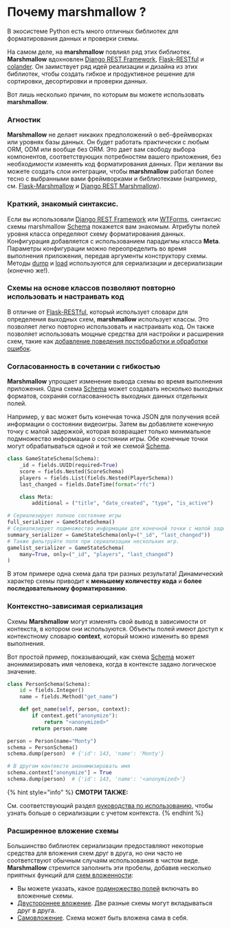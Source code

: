 # Почему marshmallow ?

В экосистеме Python есть много отличных библиотек для форматирования данных и проверки схемы.

На самом деле, на **marshmallow** повлиял ряд этих библиотек. **Marshmallow** вдохновлен [Django REST Framework](https://www.django-rest-framework.org/), [Flask-RESTful](https://flask-restful.readthedocs.io/) и [colander](https://docs.pylonsproject.org/projects/colander/en/latest/). Он заимствует ряд идей реализации и дизайна из этих библиотек, чтобы создать гибкое и продуктивное решение для сортировки, десортировки и проверки данных.

Вот лишь несколько причин, по которым вы можете использовать **marshmallow**.

### Агностик

**Marshmallow** не делает никаких предположений о веб-фреймворках или уровнях базы данных. Он будет работать практически с любым ORM, ODM или вообще без ORM. Это дает вам свободу выбора компонентов, соответствующих потребностям вашего приложения, без необходимости изменять код форматирования данных. При желании вы можете создать слои интеграции, чтобы **marshmallow** работал более тесно с выбранными вами фреймворками и библиотеками (например, см. [Flask-Marshmallow](https://github.com/marshmallow-code/flask-marshmallow) и [Django REST Marshmallow](https://github.com/marshmallow-code/flask-marshmallow)).

### Краткий, знакомый синтаксис.

Если вы использовали [Django REST Framework](https://www.django-rest-framework.org/) или [WTForms](https://wtforms.readthedocs.io/en/stable/), синтаксис схемы marshmallow [Schema](../api-marshmallow/skhema-schema.md#class-marshmallow.schema) покажется вам знакомым. Атрибуты полей уровня класса определяют схему форматирования данных. Конфигурация добавляется с использованием парадигмы класса **Meta**. Параметры конфигурации можно переопределить во время выполнения приложения, передав аргументы конструктору схемы. Методы [dump](../api-marshmallow/skhema-schema.md#dump) и [load](../api-marshmallow/skhema-schema.md#load) используются для сериализации и десериализации (конечно же!).

### Схемы на основе классов позволяют повторно использовать и настраивать код

В отличие от [Flask-RESTful](https://flask-restful.readthedocs.io/), который использует словари для определения выходных схем, **marshmallow** использует классы. Это позволяет легко повторно использовать и настраивать код. Он также позволяет использовать мощные средства для настройки и расширения схем, такие как [добавление поведения постобработки и обработки ошибок](../rukovodstvo-marshmallow/rasshirennye-skhemy.md).

### Согласованность в сочетании с гибкостью

**Marshmallow** упрощает изменение вывода схемы во время выполнения приложения. Одна схема [Schema](../api-marshmallow/skhema-schema.md#class-marshmallow.schema) может создавать несколько выходных форматов, сохраняя согласованность выходных данных отдельных полей.

Например, у вас может быть конечная точка JSON для получения всей информации о состоянии видеоигры. Затем вы добавляете конечную точку с малой задержкой, которая возвращает только минимальное подмножество информации о состоянии игры. Обе конечные точки могут обрабатываться одной и той же схемой [Schema](../api-marshmallow/skhema-schema.md).

```python
class GameStateSchema(Schema):
    _id = fields.UUID(required=True)
    score = fields.Nested(ScoreSchema)
    players = fields.List(fields.Nested(PlayerSchema))
    last_changed = fields.DateTime(format="rfc")

    class Meta:
        additional = ("title", "date_created", "type", "is_active")

# Сериализирует полное состояние игры
full_serializer = GameStateSchema()
# Сериализирует подмножество информации для конечной точки с малой задержкой.
summary_serializer = GameStateSchema(only=("_id", "last_changed"))
# Также фильтруйте поля при сериализации нескольких игр.
gamelist_serializer = GameStateSchema(
    many=True, only=("_id", "players", "last_changed")
)
```

В этом примере одна схема дала три разных результата! Динамический характер схемы приводит к **меньшему количеству кода** и **более последовательному форматированию**.

### Контекстно-зависимая сериализация

Схемы **Marshmallow** могут изменять свой вывод в зависимости от контекста, в котором они используются. Объекты полей имеют доступ к контекстному словарю **context**, который можно изменить во время выполнения.

Вот простой пример, показывающий, как схема [Schema](../api-marshmallow/skhema-schema.md#class-marshmallow.schema) может анонимизировать имя человека, когда в контексте задано логическое значение.

```python
class PersonSchema(Schema):
    id = fields.Integer()
    name = fields.Method("get_name")

    def get_name(self, person, context):
        if context.get("anonymize"):
            return "<anonymized>"
        return person.name

person = Person(name="Monty")
schema = PersonSchema()
schema.dump(person)  # {'id': 143, 'name': 'Monty'}

# В другом контексте анонимизировать имя
schema.context["anonymize"] = True
schema.dump(person)  # {'id': 143, 'name': '<anonymized>'}
```

{% hint style="info" %}
**СМОТРИ ТАКЖЕ:**

См. соответствующий раздел [руководства по использованию](../rukovodstvo-marshmallow/polzovatelskie-polya.md#deserializaciya-polei-method-i-function), чтобы узнать больше о сериализации с учетом контекста.
{% endhint %}

### Расширенное вложение схемы

Большинство библиотек сериализации предоставляют некоторые средства для вложения схем друг в друга, но они часто не соответствуют обычным случаям использования в чистом виде. **Marshmallow** стремится заполнить эти пробелы, добавив несколько приятных функций для [схем вложенности](../rukovodstvo-marshmallow/vlozhennye-skhemy.md):

* Вы можете указать, какое [подмножество полей](../rukovodstvo-marshmallow/vlozhennye-skhemy.md#ukazanie-togo-kakie-polya-sleduet-vkladyvat) включать во вложенные схемы.
* [Двустороннее вложение](../rukovodstvo-marshmallow/vlozhennye-skhemy.md#dvukhstoronnyaya-vlozhennost). Две разные схемы могут вкладываться друг в друга.
* [Самовложение](../rukovodstvo-marshmallow/vlozhennye-skhemy.md#vlozhenie-skhemy-vnutr-samoi-sebya). Схема может быть вложена сама в себя.
